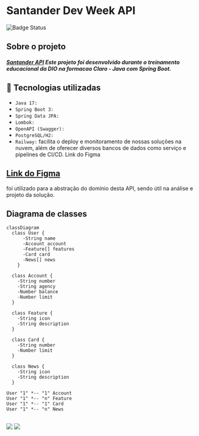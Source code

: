 # Santander Dev Week API
![Badge Status](http://img.shields.io/static/v1?label=STATUS&message=Concluído&color=GREEN&style=for-the-badge)

## Sobre o projeto

##### [Santander API](https://michael-santander-api-prod.up.railway.app/swagger-ui/index.html) Este projeto foi desenvolvido durante o treinamento educacional da DIO na formacao Claro - Java com Spring Boot.


## :hammer: Tecnologias utilizadas
- `Java 17:` 
- `Spring Boot 3:` 
- `Spring Data JPA:` 
- `Lombok:` 
- `OpenAPI (Swagger):` 
- `PostgreSQL/H2:` 
- `Railway:` facilita o deploy e monitoramento de nossas soluções na nuvem, além de oferecer diversos bancos de dados como serviço e pipelines de CI/CD.
Link do Figma
## [Link do Figma](https://www.figma.com/design/0ZsjwjsYlYd3timxqMWlbj/SANTANDER---Projeto-Web%2FMobile?node-id=0-1&t=o4YkkfKo9LLsaa7h-0) 
foi utilizado para a abstração do domínio desta API, sendo útil na análise e projeto da solução.
## Diagrama de classes

```mermaid
classDiagram
  class User {
      -String name
      -Account account
      -Feature[] features
      -Card card
      -News[] news
    }
    
  class Account {
    -String number
    -String agency
    -Number balance
    -Number limit
  }
    
  class Feature {
    -String icon
    -String description
  }
    
  class Card {
    -String number
    -Number limit
  }
    
  class News {
    -String icon
    -String description
  }
    
User "1" *-- "1" Account
User "1" *-- "n" Feature
User "1" *-- "1" Card
User "1" *-- "n" News
```

## 

<div>
  <a href="https://www.linkedin.com/in/michael-trindade-772b06108" target="_blank"><img src="https://img.shields.io/badge/LinkedIn-0077B5?style=for-the-badge&logo=linkedin&logoColor=white"></a>
  <a href="https://www.instagram.com/michael_dev_software/" target="_blank"><img src="https://img.shields.io/badge/Instagram-E4405F?style=for-the-badge&logo=instagram&logoColor=white"></a>
</div>
